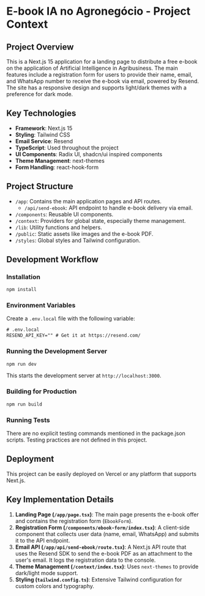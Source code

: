 # E-book IA no Agronegócio - Project Context

## Project Overview

This is a Next.js 15 application for a landing page to distribute a free e-book on the application of Artificial Intelligence in Agribusiness. The main features include a registration form for users to provide their name, email, and WhatsApp number to receive the e-book via email, powered by Resend. The site has a responsive design and supports light/dark themes with a preference for dark mode.

## Key Technologies

- **Framework**: Next.js 15
- **Styling**: Tailwind CSS
- **Email Service**: Resend
- **TypeScript**: Used throughout the project
- **UI Components**: Radix UI, shadcn/ui inspired components
- **Theme Management**: next-themes
- **Form Handling**: react-hook-form

## Project Structure

- `/app`: Contains the main application pages and API routes.
  - `/api/send-ebook`: API endpoint to handle e-book delivery via email.
- `/components`: Reusable UI components.
- `/context`: Providers for global state, especially theme management.
- `/lib`: Utility functions and helpers.
- `/public`: Static assets like images and the e-book PDF.
- `/styles`: Global styles and Tailwind configuration.

## Development Workflow

### Installation

```bash
npm install
```

### Environment Variables

Create a `.env.local` file with the following variable:

```txt
# .env.local
RESEND_API_KEY="" # Get it at https://resend.com/
```

### Running the Development Server

```bash
npm run dev
```

This starts the development server at `http://localhost:3000`.

### Building for Production

```bash
npm run build
```

### Running Tests

There are no explicit testing commands mentioned in the package.json scripts. Testing practices are not defined in this project.

## Deployment

This project can be easily deployed on Vercel or any platform that supports Next.js.

## Key Implementation Details

1.  **Landing Page (`/app/page.tsx`)**: The main page presents the e-book offer and contains the registration form (`EbookForm`).
2.  **Registration Form (`/components/ebook-form/index.tsx`)**: A client-side component that collects user data (name, email, WhatsApp) and submits it to the API endpoint.
3.  **Email API (`/app/api/send-ebook/route.tsx`)**: A Next.js API route that uses the Resend SDK to send the e-book PDF as an attachment to the user's email. It logs the registration data to the console.
4.  **Theme Management (`/context/index.tsx`)**: Uses `next-themes` to provide dark/light mode support.
5.  **Styling (`tailwind.config.ts`)**: Extensive Tailwind configuration for custom colors and typography.
